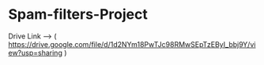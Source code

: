 # Spam-filters-Project
Drive Link --> ( https://drive.google.com/file/d/1d2NYm18PwTJc98RMwSEpTzEByI_bbj9Y/view?usp=sharing )
